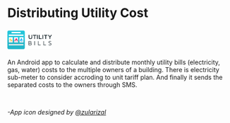 # Distributing Utility Cost
<h3>
<img src="Logo/horizontal.png" width=20%>
</h1>

An Android app to calculate and distribute monthly utility bills (electricity, gas, water) costs to the multiple owners of a building. There is electricity sub-meter to consider accroding to unit tariff plan. And finally it sends the separated costs to the owners through SMS.

<br/>

*-App icon designed by [@zularizal](https://github.com/zularizal)*
